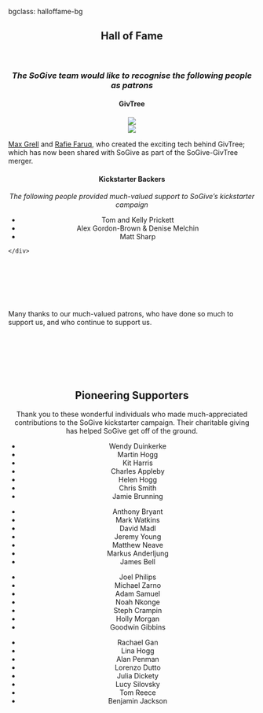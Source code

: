 bgclass: halloffame-bg

<div class="halloffame-bg">
</div>

<div class="col-md-12">
	<center>
		<H2>Hall of Fame</H2>
		<br>
		<H3><i>The SoGive team would like to recognise the following people as patrons</i></H3>
	</center>
	<div class="col-md-5">
		<div class="col-md-12">
			<center>
				<H4>GivTree</H4>
			</center>
		</div>
		<div class="col-md-12">
			<div class="col-md-6">
				<center>
					<a href="https://www.linkedin.com/in/maxgrell/?ppe=1" target="_blank"><img src="img/max.grell.jpg" class="mugshot img-circle"></a>
				</center>
			</div>
			<div class="col-md-6">
				<center>
					<a href="https://www.linkedin.com/in/rfaruq/" target="_blank"><img src="img/rafie.faruq.jpg" class="mugshot img-circle"></a>
				</center>
			</div>
		</div>
		<div class="col-md-12">
			<p class="sogive-text-body">
				<a href="https://www.linkedin.com/in/maxgrell/?ppe=1" target="_blank">Max Grell</a> and <a href="https://www.linkedin.com/in/rfaruq/" target="_blank">Rafie Faruq</a>, who created the exciting tech behind GivTree; which has now been shared with SoGive as part of the SoGive-GivTree merger.
			</p>
		</div>
	</div>
	<div class="col-md-2">
	</div>
	<div class="col-md-5">
		<center>
			<H4>Kickstarter Backers</H4>
		</center>
		<center>
			<p class="text-muted">
				<i>The following people provided much-valued support to SoGive’s kickstarter campaign</i>
			</p>
		</center>
		<div class="col-md-offset-3 col-md-6">
			<center>
				<p class="sogive-text-body">
					<ul>
						<li>
							Tom and Kelly Prickett
						</li>
						<li>
							Alex Gordon-Brown &amp; Denise Melchin
						</li>
						<li>
							Matt Sharp
						</li>
					</ul>
				</p>
			</center>
		</div>

	</div>
</div>
<div class="col-md-12 hidden-sm hidden-xs" style="height:6em;">
</div>
<div class="col-md-12">
	<div class="col-md-offset-2 col-md-8">
		<p class="sogive-text-body">
			Many thanks to our much-valued patrons, who have done so much to support us, and who continue to support us.
		</p>
	</div>
</div>
<div class="col-md-12 hidden-sm hidden-xs" style="height:6em;">
</div>
<div class="col-md-12">
	<center>
		<H2>Pioneering Supporters</H2>
	</center>
	<div class="col-md-offset-2 col-md-8">
		<p class="sogive-text-body" style="text-align: center;">
			Thank you to these wonderful individuals who made much-appreciated contributions to the SoGive kickstarter campaign. Their charitable giving has helped SoGive get off of the ground.
		</p>
		<div class="col-md-3">
			<center>
				<p class="sogive-text-body">
					<ul>
						<li>
							Wendy Duinkerke
						</li>
						<li>
							Martin Hogg
						</li>
						<li>
							Kit Harris
						</li>
						<li>
							Charles Appleby
						</li>
						<li>
							Helen Hogg
						</li>
						<li>
							Chris Smith
						</li>
						<li>
							Jamie Brunning
						</li>
					</ul>
				</p>
			</center>
		</div>
		<div class="col-md-3">
			<center>
				<p class="sogive-text-body">
					<ul>
						<li>
							Anthony Bryant
						</li>
						<li>
							Mark Watkins
						</li>
						<li>
							David Madl
						</li>
						<li>
							Jeremy Young
						</li>
						<li>
							Matthew Neave
						</li>
						<li>
							Markus Anderljung
						</li>
						<li>
							James Bell
						</li>
					</ul>
				</p>
			</center>
		</div>
		<div class="col-md-3">
			<center>
				<p class="sogive-text-body">
					<ul>
						<li>
							Joel Philips
						</li>
						<li>
							Michael Zarno
						</li>
						<li>
							Adam Samuel
						</li>
						<li>
							Noah Nkonge
						</li>
						<li>
							Steph Crampin
						</li>
						<li>
							Holly Morgan
						</li>
						<li>
							Goodwin Gibbins
						</li>
					</ul>
				</p>
			</center>
		</div>
		<div class="col-md-3">
			<center>
				<p class="sogive-text-body">
					<ul>
						<li>
							Rachael Gan
						</li>
						<li>
							Lina Hogg
						</li>
						<li>
							Alan Penman
						</li>
						<li>
							Lorenzo Dutto
						</li>
						<li>
							Julia Dickety
						</li>
						<li>
							Lucy Silovsky
						</li>
						<li>
							Tom Reece
						</li>
						<li>
							Benjamin Jackson
						</li>
					</ul>
				</p>
			</center>
		</div>
	</div>
</div>